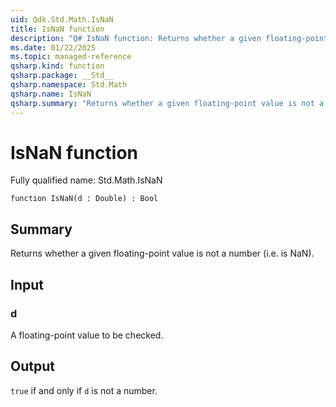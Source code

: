 ```yaml
---
uid: Qdk.Std.Math.IsNaN
title: IsNaN function
description: "Q# IsNaN function: Returns whether a given floating-point value is not a number (i.e. is NaN)."
ms.date: 01/22/2025
ms.topic: managed-reference
qsharp.kind: function
qsharp.package: __Std__
qsharp.namespace: Std.Math
qsharp.name: IsNaN
qsharp.summary: "Returns whether a given floating-point value is not a number (i.e. is NaN)."
---
```


# IsNaN function

Fully qualified name: Std.Math.IsNaN

```qsharp
function IsNaN(d : Double) : Bool
```

## Summary
Returns whether a given floating-point value is not a number (i.e. is
NaN).

## Input
### d
A floating-point value to be checked.

## Output
`true` if and only if `d` is not a number.
